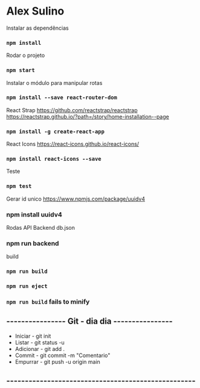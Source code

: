 
# Alex Sulino

Instalar as dependências
### `npm install`

Rodar o projeto
### `npm start`

Instalar o módulo para manipular rotas
### `npm install --save react-router-dom`

React Strap
https://github.com/reactstrap/reactstrap
https://reactstrap.github.io/?path=/story/home-installation--page
### `npm install -g create-react-app`

React Icons
https://react-icons.github.io/react-icons/
### `npm install react-icons --save`

Teste
### `npm test`

Gerar id unico
https://www.npmjs.com/package/uuidv4
### npm install uuidv4


Rodas API Backend db.json
### npm run backend

build
### `npm run build`

### `npm run eject`
### `npm run build` fails to minify

##  ---------------- Git - dia dia ----------------
- Iniciar -   git init
- Listar -    git status -u
- Adicionar - git add .
- Commit -    git commit -m "Comentario"
- Empurrar -  git push -u origin main

## ---------------------------------------------------

